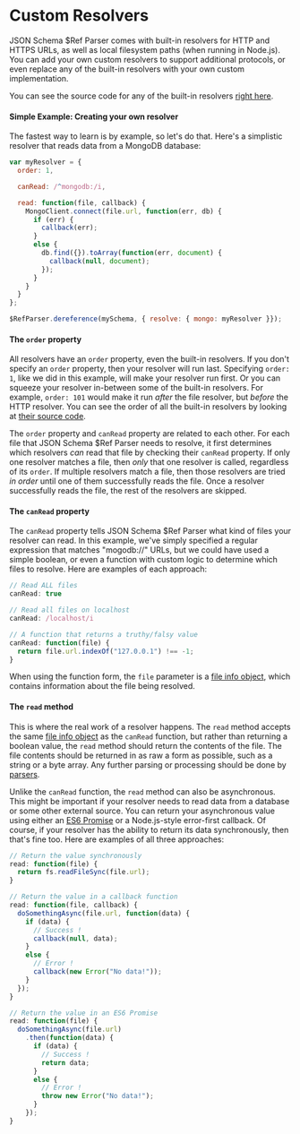 Custom Resolvers
==========================

JSON Schema $Ref Parser comes with built-in resolvers for HTTP and HTTPS URLs, as well as local filesystem paths (when running in Node.js).  You can add your own custom resolvers to support additional protocols, or even replace any of the built-in resolvers with your own custom implementation.

You can see the source code for any of the built-in resolvers [right here](../../lib/resolvers).

#### Simple Example: Creating your own resolver
The fastest way to learn is by example, so let's do that.  Here's a simplistic resolver that reads data from a MongoDB database:

```javascript
var myResolver = {
  order: 1,

  canRead: /^mongodb:/i,

  read: function(file, callback) {
    MongoClient.connect(file.url, function(err, db) {
      if (err) {
        callback(err);
      }
      else {
        db.find({}).toArray(function(err, document) {
          callback(null, document);
        });
      }
    }
  }
};

$RefParser.dereference(mySchema, { resolve: { mongo: myResolver }});
```

#### The `order` property
All resolvers have an `order` property, even the built-in resolvers.  If you don't specify an `order` property, then your resolver will run last. Specifying `order: 1`, like we did in this example, will make your resolver run first.  Or you can squeeze your resolver in-between some of the built-in resolvers.  For example, `order: 101` would make it run _after_ the file resolver, but _before_ the HTTP resolver.  You can see the order of all the built-in resolvers by looking at [their source code](../../lib/resolvers).

The `order` property and `canRead` property are related to each other. For each file that JSON Schema $Ref Parser needs to resolve, it first determines which resolvers _can_ read that file by checking their `canRead` property.  If only one resolver matches a file, then _only_ that one resolver is called, regardless of its `order`.  If multiple resolvers match a file, then those resolvers are tried _in order_ until one of them successfully reads the file. Once a resolver successfully reads the file, the rest of the resolvers are skipped.


#### The `canRead` property
The `canRead` property tells JSON Schema $Ref Parser what kind of files your resolver can read. In this example, we've simply specified a regular expression that matches "mogodb://" URLs, but we could have used a simple boolean, or even a function with custom logic to determine which files to resolve.  Here are examples of each approach:

```javascript
// Read ALL files
canRead: true

// Read all files on localhost
canRead: /localhost/i

// A function that returns a truthy/falsy value
canRead: function(file) {
  return file.url.indexOf("127.0.0.1") !== -1;
}
```

When using the function form, the `file` parameter is a [file info object](file-info-object.md), which contains information about the file being resolved.


#### The `read` method
This is where the real work of a resolver happens.  The `read` method accepts the same [file info object](file-info-object.md) as the `canRead` function, but rather than returning a boolean value, the `read` method should return the contents of the file.  The file contents should be returned in as raw a form as possible, such as a string or a byte array.  Any further parsing or processing should be done by [parsers](parsers.md).

Unlike the `canRead` function, the `read` method can also be asynchronous. This might be important if your resolver needs to read data from a database or some other external source.  You can return your asynchronous value using either an [ES6 Promise](https://developer.mozilla.org/en-US/docs/Web/JavaScript/Reference/Global_Objects/Promise) or a Node.js-style error-first callback.  Of course, if your resolver has the ability to return its data synchronously, then that's fine too.  Here are examples of all three approaches:

```javascript
// Return the value synchronously
read: function(file) {
  return fs.readFileSync(file.url);
}

// Return the value in a callback function
read: function(file, callback) {
  doSomethingAsync(file.url, function(data) {
    if (data) {
      // Success !
      callback(null, data);
    }
    else {
      // Error !
      callback(new Error("No data!"));
    }
  });
}

// Return the value in an ES6 Promise
read: function(file) {
  doSomethingAsync(file.url)
    .then(function(data) {
      if (data) {
        // Success !
        return data;
      }
      else {
        // Error !
        throw new Error("No data!");
      }
    });
}
```

